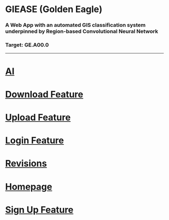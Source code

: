 # GIEASE (Golden Eagle)
### A Web App with an automated GIS classification system underpinned by Region-based Convolutional Neural Network
### Target:  GE.A00.0
_______________________________________
# [AI](https://github.com/rendznicoy/golden-eagle/edit/main/AI.md)

# [Download Feature](https://github.com/rendznicoy/golden-eagle/blob//main/DOWNLOAD.md)

# [Upload Feature](https://github.com/rendznicoy/golden-eagle/blob//main/UPLOAD.md)

# [Login Feature](https://github.com/rendznicoy/golden-eagle/blob//main/LOGIN.md)

# [Revisions](https://github.com/rendznicoy/golden-eagle/blob//main/REVISIONS.md)

# [Homepage](https://github.com/rendznicoy/golden-eagle/blob/main/HOMEPAGE.md)

# [Sign Up Feature](https://github.com/rendznicoy/golden-eagle/blob//main/SIGNUP.md)
